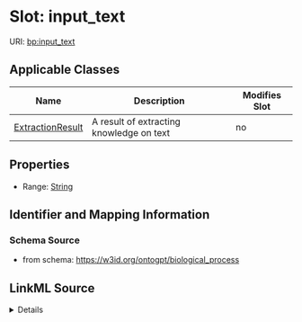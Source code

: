 

# Slot: input_text

URI: [bp:input_text](http://w3id.org/ontogpt/biological-process-templateinput_text)



<!-- no inheritance hierarchy -->





## Applicable Classes

| Name | Description | Modifies Slot |
| --- | --- | --- |
| [ExtractionResult](ExtractionResult.md) | A result of extracting knowledge on text |  no  |







## Properties

* Range: [String](String.md)





## Identifier and Mapping Information







### Schema Source


* from schema: https://w3id.org/ontogpt/biological_process




## LinkML Source

<details>
```yaml
name: input_text
from_schema: https://w3id.org/ontogpt/biological_process
rank: 1000
alias: input_text
owner: ExtractionResult
domain_of:
- ExtractionResult
range: string

```
</details>
